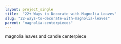 ```yaml
---
layout: project_single
title:  "22+ Ways to Decorate with Magnolia Leaves"
slug: "22-ways-to-decorate-with-magnolia-leaves"
parent: "magnolia-centerpieces"
---
```

magnolia leaves and candle centerpiece